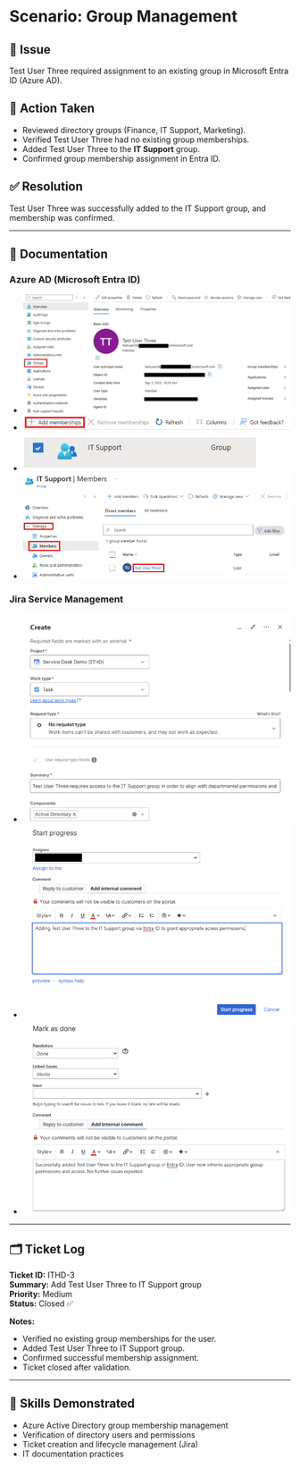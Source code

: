 # Scenario: Group Management

## 📝 Issue
Test User Three required assignment to an existing group in Microsoft Entra ID (Azure AD). 

## 🔧 Action Taken
- Reviewed directory groups (Finance, IT Support, Marketing).  
- Verified Test User Three had no existing group memberships.  
- Added Test User Three to the **IT Support** group.  
- Confirmed group membership assignment in Entra ID.

## ✅ Resolution
Test User Three was successfully added to the IT Support group, and membership was confirmed. 

---

## 📂 Documentation

### Azure AD (Microsoft Entra ID)
- ![Test Use 3](./images/group-management/test_user3.png)  
- ![User Group Membership Screen](./images/group-management/add_membership.png)
- ![Group Selected](./images/group-management/selected_group.png)
- ![Membership Assigned](./images/group-management/membership_assigned.png)

### Jira Service Management
- ![Ticket Created](./images/group-management/membership_ticket_create.png)  
- ![Ticket In Progress](./images/group-management/membership_ticket_progress.png)  
- ![Ticket Resolved](./images/group-management/membership_ticket_complete.png)  

---

## 🗂 Ticket Log
**Ticket ID:** ITHD-3  
**Summary:** Add Test User Three to IT Support group  
**Priority:** Medium  
**Status:** Closed ✅    

**Notes:**  
- Verified no existing group memberships for the user.  
- Added Test User Three to IT Support group.  
- Confirmed successful membership assignment.  
- Ticket closed after validation. 

---

## 🎯 Skills Demonstrated
- Azure Active Directory group membership management  
- Verification of directory users and permissions  
- Ticket creation and lifecycle management (Jira)  
- IT documentation practices  
